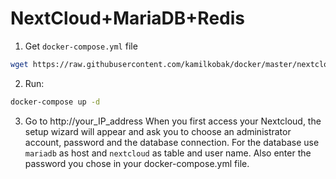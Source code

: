 # NextCloud+MariaDB+Redis

1. Get `docker-compose.yml` file
```bash
wget https://raw.githubusercontent.com/kamilkobak/docker/master/nextcloud/docker-compose.yml
```
2. Run:
```bash
docker-compose up -d
```
3. Go to http://your_IP_address
When you first access your Nextcloud, the setup wizard will appear and ask you to choose an administrator account, password and the database connection. For the database use `mariadb` as host and `nextcloud` as table and user name. Also enter the password you chose in your docker-compose.yml file.

